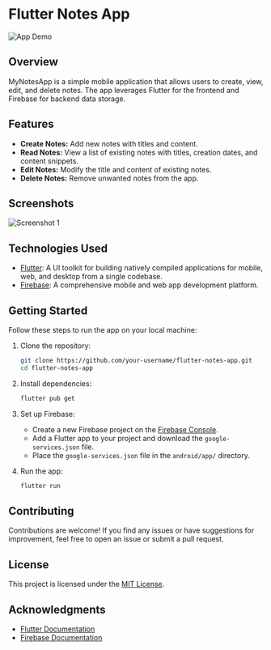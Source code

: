 # Flutter Notes App

![App Demo](link_to_screenshot_or_demo.gif)

## Overview

MyNotesApp is a simple mobile application that allows users to create, view, edit, and delete notes. The app leverages Flutter for the frontend and Firebase for backend data storage.

## Features

- **Create Notes:** Add new notes with titles and content.
- **Read Notes:** View a list of existing notes with titles, creation dates, and content snippets.
- **Edit Notes:** Modify the title and content of existing notes.
- **Delete Notes:** Remove unwanted notes from the app.

## Screenshots

![Screenshot 1](https://i.imgur.com/W2Np1Ns.png)


## Technologies Used

- [Flutter](https://flutter.dev/): A UI toolkit for building natively compiled applications for mobile, web, and desktop from a single codebase.
- [Firebase](https://firebase.google.com/): A comprehensive mobile and web app development platform.

## Getting Started

Follow these steps to run the app on your local machine:

1. Clone the repository:

    ```bash
    git clone https://github.com/your-username/flutter-notes-app.git
    cd flutter-notes-app
    ```

2. Install dependencies:

    ```bash
    flutter pub get
    ```

3. Set up Firebase:

    - Create a new Firebase project on the [Firebase Console](https://console.firebase.google.com/).
    - Add a Flutter app to your project and download the `google-services.json` file.
    - Place the `google-services.json` file in the `android/app/` directory.

4. Run the app:

    ```bash
    flutter run
    ```

## Contributing

Contributions are welcome! If you find any issues or have suggestions for improvement, feel free to open an issue or submit a pull request.

## License

This project is licensed under the [MIT License](LICENSE).

## Acknowledgments

- [Flutter Documentation](https://flutter.dev/docs)
- [Firebase Documentation](https://firebase.google.com/docs)

